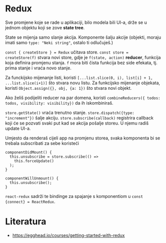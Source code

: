 # Redux

Sve promjene koje se rade u aplikaciji, bilo modela bili UI-a, drže se u jednom objektu koji se zove **state tree**.

State se mijenja samo slanje akcija. Komponente šalju akcije (objekti, moraju imati samo `type: "Neki string"`, ostalo ti odlučuješ.)

`const { createStore } = Redux` učitava store.
`const store = createStore(f)` stvara novi store, gdje je `f(state, action)` **reducer**, funkcija koja definira promjenu stanja. `f` mora biti čista funkcija bez side efekata, tj. prima stanje i vraća novo stanje.

Za funckijsko mijenanje listi, koristi `[...list.slice(0, i), list[i] + 1, ...list.slice(i+1)]` što stvara novu listu.
Za funkcijsko mijenanje objekata, koristi `Object.assign({}, obj, {a: 1})` što stvara novi objekt.

Ako želiš podijeliti reducer na par domena, koristi `combineReducers({ todos: todos, visibility: visibility})` da ih iskombiniraš.

`store.getState()` vraća trenutno stanje.
`store.dispatch({type: "increment"})` šalje akciju.
`store.subscribe(callback)` registrira callback koji će se pozvati svaki put kad se akcija pošalje storeu. U njemu radiš update UI-a.

Umjesto da renderaš cijeli app na promjenu storea, svaka komponenta bi se trebala subscribati za sebe koristeći
```
componentDidMount() {
  this.unsubscribe = store.subscribe(() =>
    this.forceUpdate()
  );
}

componentWillUnmount() {
  this.unsubscribe();
}

```

`react-redux` sadrži te bindinge za spajanje s komponentiom u `const {connect} = ReactRedux`.



# Literatura

* https://egghead.io/courses/getting-started-with-redux
